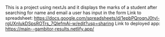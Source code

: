 This is a project using nextJs and it displays the marks of a student after searching for name and email a user has input in the form
Link to spreadsheet: https://docs.google.com/spreadsheets/d/1epbPQroqnJ0tyl-rgUXnIukDSpsROTrs_7QIefmAi-w/edit?usp=sharing
Link to deployed app: https://main--gambitor-results.netlify.app/
